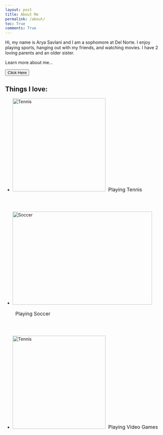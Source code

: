```yaml
---
layout: post
title: About Me
permalink: /about/
toc: True
comments: True
---
```

Hi, my name is Arya Savlani and I am a sophomore at Del Norte. I enjoy playing sports, hanging out with my friends, and watching movies. I have 2 loving parents and an older sister.
<br>

Learn more about me...

<button onclick="showRandomFact()">Click Here</button>

<p id="fact"></p>

<script>
  const MeFacts = [
    "My favorite color is dark purple.",
    "I love Mexican food, especially street tacos.",
    "I think pineapples are good on pizza.",
    "My favorite video game at the moment is Minecraft.",
    "My parents are both in computer science fields.",
    "I love watching movies, my favorite movie is Django Unchained, watch it!"
  ];

  // Show random fact
  function showRandomFact() {
    const randomIndex = Math.floor(Math.random() * MeFacts.length);
    const randomFact = MeFacts[randomIndex];
    document.getElementById('fact').textContent = randomFact;
  }
</script>

    
<h2>Things I love:</h2>

<ul>
  <li><img src="{{site.baseurl}}/images/tenn.jpg" alt="Tennis" width="300" height="300"><p style ="font-size:16px;display:inline-block">&nbsp; Playing Tennis</p></li>
</ul>
<br>
<ul>
  <li><img src="{{site.baseurl}}/images/soccer.jpg" alt="Soccer" width="450" height="300"><p style ="font-size:16px;display:inline-block;"> &nbsp; Playing Soccer</p></li>
</ul>
<br>
<ul>
  <li><img src="{{site.baseurl}}/images/setup.jpg" alt="Tennis" width="300" height="300"><p style ="font-size:16px;display:inline-block">&nbsp;  Playing Video Games</p></li>
</ul>


